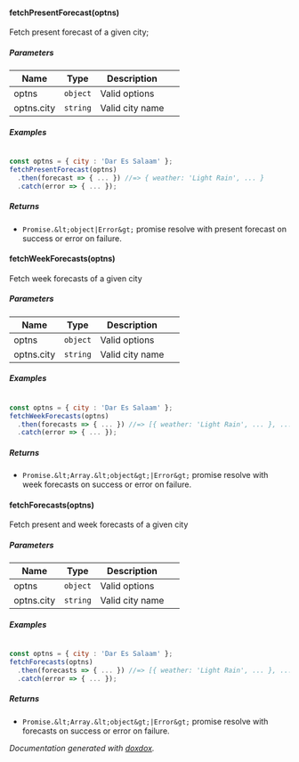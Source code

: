 #### fetchPresentForecast(optns)

Fetch present forecast of a given city;

##### Parameters

| Name       | Type     | Description     |        |
| ---------- | -------- | --------------- | ------ |
| optns      | `object` | Valid options   | &nbsp; |
| optns.city | `string` | Valid city name | &nbsp; |

##### Examples

```javascript

const optns = { city : 'Dar Es Salaam' };
fetchPresentForecast(optns)
  .then(forecast => { ... }) //=> { weather: 'Light Rain', ... }
  .catch(error => { ... });
```

##### Returns

- `Promise.&lt;object|Error&gt;` promise resolve with present forecast on success or error on failure.

#### fetchWeekForecasts(optns)

Fetch week forecasts of a given city

##### Parameters

| Name       | Type     | Description     |        |
| ---------- | -------- | --------------- | ------ |
| optns      | `object` | Valid options   | &nbsp; |
| optns.city | `string` | Valid city name | &nbsp; |

##### Examples

```javascript

const optns = { city : 'Dar Es Salaam' };
fetchWeekForecasts(optns)
  .then(forecasts => { ... }) //=> [{ weather: 'Light Rain', ... }, ... ]
  .catch(error => { ... });
```

##### Returns

- `Promise.&lt;Array.&lt;object&gt;|Error&gt;` promise resolve with week forecasts on success or error on failure.

#### fetchForecasts(optns)

Fetch present and week forecasts of a given city

##### Parameters

| Name       | Type     | Description     |        |
| ---------- | -------- | --------------- | ------ |
| optns      | `object` | Valid options   | &nbsp; |
| optns.city | `string` | Valid city name | &nbsp; |

##### Examples

```javascript

const optns = { city : 'Dar Es Salaam' };
fetchForecasts(optns)
  .then(forecasts => { ... }) //=> [{ weather: 'Light Rain', ... }, ... ]
  .catch(error => { ... });
```

##### Returns

- `Promise.&lt;Array.&lt;object&gt;|Error&gt;` promise resolve with forecasts on success or error on failure.

_Documentation generated with [doxdox](https://github.com/neogeek/doxdox)._

